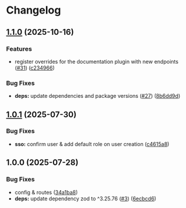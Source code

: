 # Changelog

## [1.1.0](https://github.com/VO2-Brand-Experience/strapi-plugin-sso-custom/compare/v1.0.1...v1.1.0) (2025-10-16)


### Features

* register overrides for the documentation plugin with new endpoints ([#31](https://github.com/VO2-Brand-Experience/strapi-plugin-sso-custom/issues/31)) ([c234966](https://github.com/VO2-Brand-Experience/strapi-plugin-sso-custom/commit/c23496675a24d296b07909c1b9c58dc82578fc32))


### Bug Fixes

* **deps:** update dependencies and package versions ([#27](https://github.com/VO2-Brand-Experience/strapi-plugin-sso-custom/issues/27)) ([8b6dd9d](https://github.com/VO2-Brand-Experience/strapi-plugin-sso-custom/commit/8b6dd9d03df51f1ba822ddfa3643288c369a486f))

## [1.0.1](https://github.com/VO2-Brand-Experience/strapi-plugin-sso-custom/compare/v1.0.0...v1.0.1) (2025-07-30)


### Bug Fixes

* **sso:** confirm user & add default role on user creation ([c4615a8](https://github.com/VO2-Brand-Experience/strapi-plugin-sso-custom/commit/c4615a83f60bc26bc8321542ee82459e0d73db3c))

## 1.0.0 (2025-07-28)


### Bug Fixes

* config & routes ([34a1ba8](https://github.com/VO2-Brand-Experience/strapi-plugin-sso-custom/commit/34a1ba8c891a179ec401dec2c0b98a797788b7a7))
* **deps:** update dependency zod to ^3.25.76 ([#3](https://github.com/VO2-Brand-Experience/strapi-plugin-sso-custom/issues/3)) ([6ecbcd6](https://github.com/VO2-Brand-Experience/strapi-plugin-sso-custom/commit/6ecbcd651886487fbbced15b6a7ff6c0adb8d457))
